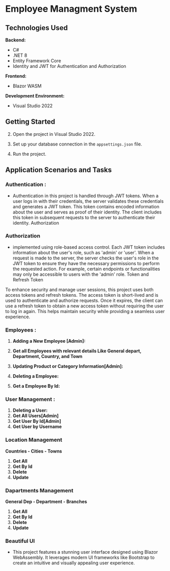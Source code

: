 # Employee Managment System

## Technologies Used
 **Backend:**
  - C#
  - .NET 8
  - Entity Framework Core
  - Identity and JWT for Authentication and Authorization
    
 **Frontend:**
  - Blazor WASM

 **Development Environment:**
  - Visual Studio 2022

  ## Getting Started 

2. Open the project in Visual Studio 2022.

3. Set up your database connection in the `appsettings.json` file.

5. Run the project.


## Application Scenarios and Tasks

### Authentication :
- Authentication in this project is handled through JWT tokens. When a user logs in with their credentials, the server validates these credentials and generates a JWT token. This token contains encoded information about the user and serves as proof of their identity. The client includes this token in subsequent requests to the server to authenticate their identity.
Authorization

### Authorization 
- implemented using role-based access control. Each JWT token includes information about the user's role, such as 'admin' or 'user'. When a request is made to the server, the server checks the user's role in the JWT token to ensure they have the necessary permissions to perform the requested action. For example, certain endpoints or functionalities may only be accessible to users with the 'admin' role.
Token and Refresh Token

To enhance security and manage user sessions, this project uses both access tokens and refresh tokens. The access token is short-lived and is used to authenticate and authorize requests. Once it expires, the client can use a refresh token to obtain a new access token without requiring the user to log in again. This helps maintain security while providing a seamless user experience.

### Employees :
1. **Adding a New Employee [Admin]:**
2. **Get all Employees with relevant details Like General depart, Department, Country, and Town**
 
3. **Updating Product or Category Information[Admin]:**

4. **Deleting a Employee:**

5. **Get a Employee By Id:** 
 
### User Management :
1. **Deleting a User:**
2. **Get All Users[Admin]**
3. **Get User By Id[Admin]**   
4. **Get User by Username**


### Location Management
  **Countries - Cities - Towns**
1. **Get All**
2. **Get By Id**
3. **Delete**
4. **Update**

### Dapartments Management
  **General Dep - Department - Branches**
1. **Get All**
2. **Get By Id**
3. **Delete**
4. **Update**

### Beautiful UI
- This project features a stunning user interface designed using Blazor WebAssembly. It leverages modern UI frameworks like Bootstrap to create an intuitive and   visually appealing user experience.
